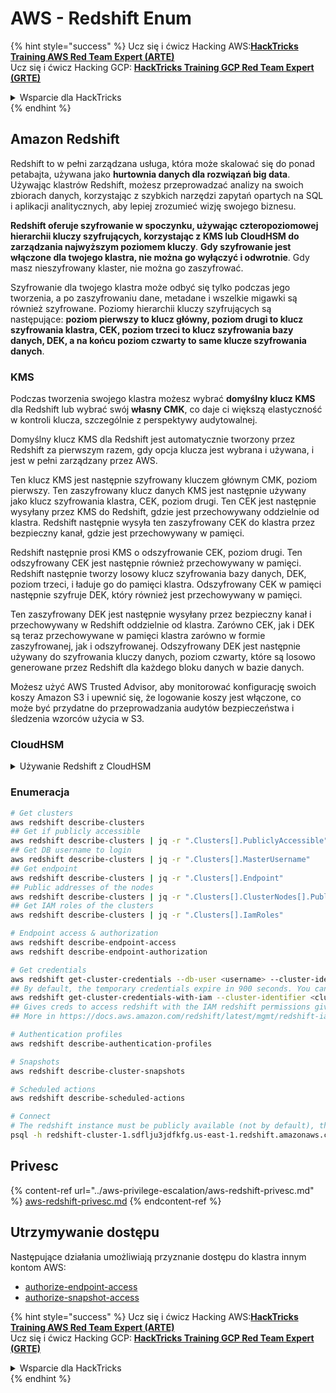 # AWS - Redshift Enum

{% hint style="success" %}
Ucz się i ćwicz Hacking AWS:<img src="../../../.gitbook/assets/image (1) (1) (1) (1).png" alt="" data-size="line">[**HackTricks Training AWS Red Team Expert (ARTE)**](https://training.hacktricks.xyz/courses/arte)<img src="../../../.gitbook/assets/image (1) (1) (1) (1).png" alt="" data-size="line">\
Ucz się i ćwicz Hacking GCP: <img src="../../../.gitbook/assets/image (2) (1).png" alt="" data-size="line">[**HackTricks Training GCP Red Team Expert (GRTE)**<img src="../../../.gitbook/assets/image (2) (1).png" alt="" data-size="line">](https://training.hacktricks.xyz/courses/grte)

<details>

<summary>Wsparcie dla HackTricks</summary>

* Sprawdź [**plany subskrypcyjne**](https://github.com/sponsors/carlospolop)!
* **Dołącz do** 💬 [**grupy Discord**](https://discord.gg/hRep4RUj7f) lub [**grupy telegram**](https://t.me/peass) lub **śledź** nas na **Twitterze** 🐦 [**@hacktricks\_live**](https://twitter.com/hacktricks_live)**.**
* **Dziel się sztuczkami hackingowymi, przesyłając PR-y do** [**HackTricks**](https://github.com/carlospolop/hacktricks) i [**HackTricks Cloud**](https://github.com/carlospolop/hacktricks-cloud) repozytoriów github.

</details>
{% endhint %}

## Amazon Redshift

Redshift to w pełni zarządzana usługa, która może skalować się do ponad petabajta, używana jako **hurtownia danych dla rozwiązań big data**. Używając klastrów Redshift, możesz przeprowadzać analizy na swoich zbiorach danych, korzystając z szybkich narzędzi zapytań opartych na SQL i aplikacji analitycznych, aby lepiej zrozumieć wizję swojego biznesu.

**Redshift oferuje szyfrowanie w spoczynku, używając czteropoziomowej hierarchii kluczy szyfrujących, korzystając z KMS lub CloudHSM do zarządzania najwyższym poziomem kluczy**. **Gdy szyfrowanie jest włączone dla twojego klastra, nie można go wyłączyć i odwrotnie**. Gdy masz nieszyfrowany klaster, nie można go zaszyfrować.

Szyfrowanie dla twojego klastra może odbyć się tylko podczas jego tworzenia, a po zaszyfrowaniu dane, metadane i wszelkie migawki są również szyfrowane. Poziomy hierarchii kluczy szyfrujących są następujące: **poziom pierwszy to klucz główny, poziom drugi to klucz szyfrowania klastra, CEK, poziom trzeci to klucz szyfrowania bazy danych, DEK, a na końcu poziom czwarty to same klucze szyfrowania danych**.

### KMS

Podczas tworzenia swojego klastra możesz wybrać **domyślny klucz KMS** dla Redshift lub wybrać swój **własny CMK**, co daje ci większą elastyczność w kontroli klucza, szczególnie z perspektywy audytowalnej.

Domyślny klucz KMS dla Redshift jest automatycznie tworzony przez Redshift za pierwszym razem, gdy opcja klucza jest wybrana i używana, i jest w pełni zarządzany przez AWS.

Ten klucz KMS jest następnie szyfrowany kluczem głównym CMK, poziom pierwszy. Ten zaszyfrowany klucz danych KMS jest następnie używany jako klucz szyfrowania klastra, CEK, poziom drugi. Ten CEK jest następnie wysyłany przez KMS do Redshift, gdzie jest przechowywany oddzielnie od klastra. Redshift następnie wysyła ten zaszyfrowany CEK do klastra przez bezpieczny kanał, gdzie jest przechowywany w pamięci.

Redshift następnie prosi KMS o odszyfrowanie CEK, poziom drugi. Ten odszyfrowany CEK jest następnie również przechowywany w pamięci. Redshift następnie tworzy losowy klucz szyfrowania bazy danych, DEK, poziom trzeci, i ładuje go do pamięci klastra. Odszyfrowany CEK w pamięci następnie szyfruje DEK, który również jest przechowywany w pamięci.

Ten zaszyfrowany DEK jest następnie wysyłany przez bezpieczny kanał i przechowywany w Redshift oddzielnie od klastra. Zarówno CEK, jak i DEK są teraz przechowywane w pamięci klastra zarówno w formie zaszyfrowanej, jak i odszyfrowanej. Odszyfrowany DEK jest następnie używany do szyfrowania kluczy danych, poziom czwarty, które są losowo generowane przez Redshift dla każdego bloku danych w bazie danych.

Możesz użyć AWS Trusted Advisor, aby monitorować konfigurację swoich koszy Amazon S3 i upewnić się, że logowanie koszy jest włączone, co może być przydatne do przeprowadzania audytów bezpieczeństwa i śledzenia wzorców użycia w S3.

### CloudHSM

<details>

<summary>Używanie Redshift z CloudHSM</summary>

Podczas pracy z CloudHSM w celu przeprowadzenia szyfrowania, najpierw musisz skonfigurować zaufane połączenie między swoim klientem HSM a Redshift, używając certyfikatów klienta i serwera.

To połączenie jest wymagane do zapewnienia bezpiecznej komunikacji, umożliwiając przesyłanie kluczy szyfrujących między twoim klientem HSM a klastrami Redshift. Używając losowo wygenerowanej pary kluczy prywatnych i publicznych, Redshift tworzy publiczny certyfikat klienta, który jest szyfrowany i przechowywany przez Redshift. Musi on być pobrany i zarejestrowany w twoim kliencie HSM oraz przypisany do odpowiedniej partycji HSM.

Następnie musisz skonfigurować Redshift z następującymi danymi swojego klienta HSM: adres IP HSM, nazwa partycji HSM, hasło partycji HSM oraz publiczny certyfikat serwera HSM, który jest szyfrowany przez CloudHSM przy użyciu wewnętrznego klucza głównego. Po podaniu tych informacji, Redshift potwierdzi i zweryfikuje, że może połączyć się i uzyskać dostęp do partycji deweloperskiej.

Jeśli twoje wewnętrzne polityki bezpieczeństwa lub kontrole zarządzania nakazują, abyś zastosował rotację kluczy, to jest to możliwe z Redshift, umożliwiając ci rotację kluczy szyfrujących dla zaszyfrowanych klastrów, jednak musisz być świadomy, że podczas procesu rotacji kluczy klaster będzie niedostępny przez bardzo krótki czas, dlatego najlepiej jest rotować klucze tylko wtedy, gdy jest to konieczne, lub jeśli uważasz, że mogły zostać skompromitowane.

Podczas rotacji Redshift obróci CEK dla twojego klastra i dla wszelkich kopii zapasowych tego klastra. Obróci DEK dla klastra, ale nie jest możliwe obrócenie DEK dla migawek przechowywanych w S3, które zostały zaszyfrowane przy użyciu DEK. Umieści klaster w stanie 'rotacji kluczy', aż proces zostanie zakończony, kiedy status wróci do 'dostępny'.

</details>

### Enumeracja
```bash
# Get clusters
aws redshift describe-clusters
## Get if publicly accessible
aws redshift describe-clusters | jq -r ".Clusters[].PubliclyAccessible"
## Get DB username to login
aws redshift describe-clusters | jq -r ".Clusters[].MasterUsername"
## Get endpoint
aws redshift describe-clusters | jq -r ".Clusters[].Endpoint"
## Public addresses of the nodes
aws redshift describe-clusters | jq -r ".Clusters[].ClusterNodes[].PublicIPAddress"
## Get IAM roles of the clusters
aws redshift describe-clusters | jq -r ".Clusters[].IamRoles"

# Endpoint access & authorization
aws redshift describe-endpoint-access
aws redshift describe-endpoint-authorization

# Get credentials
aws redshift get-cluster-credentials --db-user <username> --cluster-identifier <cluster-id>
## By default, the temporary credentials expire in 900 seconds. You can optionally specify a duration between 900 seconds (15 minutes) and 3600 seconds (60 minutes).
aws redshift get-cluster-credentials-with-iam --cluster-identifier <cluster-id>
## Gives creds to access redshift with the IAM redshift permissions given to the current AWS account
## More in https://docs.aws.amazon.com/redshift/latest/mgmt/redshift-iam-access-control-identity-based.html

# Authentication profiles
aws redshift describe-authentication-profiles

# Snapshots
aws redshift describe-cluster-snapshots

# Scheduled actions
aws redshift describe-scheduled-actions

# Connect
# The redshift instance must be publicly available (not by default), the sg need to allow inbounds connections to the port and you need creds
psql -h redshift-cluster-1.sdflju3jdfkfg.us-east-1.redshift.amazonaws.com -U admin -d dev -p 5439
```
## Privesc

{% content-ref url="../aws-privilege-escalation/aws-redshift-privesc.md" %}
[aws-redshift-privesc.md](../aws-privilege-escalation/aws-redshift-privesc.md)
{% endcontent-ref %}

## Utrzymywanie dostępu

Następujące działania umożliwiają przyznanie dostępu do klastra innym kontom AWS:

* [authorize-endpoint-access](https://docs.aws.amazon.com/cli/latest/reference/redshift/authorize-endpoint-access.html)
* [authorize-snapshot-access](https://docs.aws.amazon.com/cli/latest/reference/redshift/authorize-snapshot-access.html)

{% hint style="success" %}
Ucz się i ćwicz Hacking AWS:<img src="../../../.gitbook/assets/image (1) (1) (1) (1).png" alt="" data-size="line">[**HackTricks Training AWS Red Team Expert (ARTE)**](https://training.hacktricks.xyz/courses/arte)<img src="../../../.gitbook/assets/image (1) (1) (1) (1).png" alt="" data-size="line">\
Ucz się i ćwicz Hacking GCP: <img src="../../../.gitbook/assets/image (2) (1).png" alt="" data-size="line">[**HackTricks Training GCP Red Team Expert (GRTE)**<img src="../../../.gitbook/assets/image (2) (1).png" alt="" data-size="line">](https://training.hacktricks.xyz/courses/grte)

<details>

<summary>Wsparcie dla HackTricks</summary>

* Sprawdź [**plany subskrypcyjne**](https://github.com/sponsors/carlospolop)!
* **Dołącz do** 💬 [**grupy Discord**](https://discord.gg/hRep4RUj7f) lub [**grupy telegramowej**](https://t.me/peass) lub **śledź** nas na **Twitterze** 🐦 [**@hacktricks\_live**](https://twitter.com/hacktricks_live)**.**
* **Dziel się trikami hackingowymi, przesyłając PR-y do** [**HackTricks**](https://github.com/carlospolop/hacktricks) i [**HackTricks Cloud**](https://github.com/carlospolop/hacktricks-cloud) repozytoriów na GitHubie.

</details>
{% endhint %}
